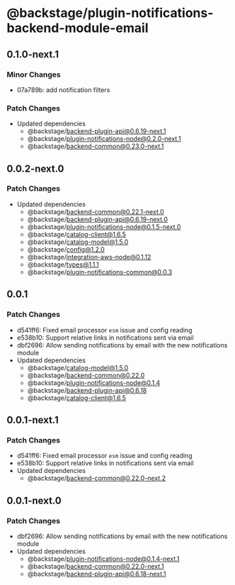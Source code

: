 # @backstage/plugin-notifications-backend-module-email

## 0.1.0-next.1

### Minor Changes

- 07a789b: add notification filters

### Patch Changes

- Updated dependencies
  - @backstage/backend-plugin-api@0.6.19-next.1
  - @backstage/plugin-notifications-node@0.2.0-next.1
  - @backstage/backend-common@0.23.0-next.1

## 0.0.2-next.0

### Patch Changes

- Updated dependencies
  - @backstage/backend-common@0.22.1-next.0
  - @backstage/backend-plugin-api@0.6.19-next.0
  - @backstage/plugin-notifications-node@0.1.5-next.0
  - @backstage/catalog-client@1.6.5
  - @backstage/catalog-model@1.5.0
  - @backstage/config@1.2.0
  - @backstage/integration-aws-node@0.1.12
  - @backstage/types@1.1.1
  - @backstage/plugin-notifications-common@0.0.3

## 0.0.1

### Patch Changes

- d541ff6: Fixed email processor `esm` issue and config reading
- e538b10: Support relative links in notifications sent via email
- dbf2696: Allow sending notifications by email with the new notifications module
- Updated dependencies
  - @backstage/catalog-model@1.5.0
  - @backstage/backend-common@0.22.0
  - @backstage/plugin-notifications-node@0.1.4
  - @backstage/backend-plugin-api@0.6.18
  - @backstage/catalog-client@1.6.5

## 0.0.1-next.1

### Patch Changes

- d541ff6: Fixed email processor `esm` issue and config reading
- e538b10: Support relative links in notifications sent via email
- Updated dependencies
  - @backstage/backend-common@0.22.0-next.2

## 0.0.1-next.0

### Patch Changes

- dbf2696: Allow sending notifications by email with the new notifications module
- Updated dependencies
  - @backstage/plugin-notifications-node@0.1.4-next.1
  - @backstage/backend-common@0.22.0-next.1
  - @backstage/backend-plugin-api@0.6.18-next.1
